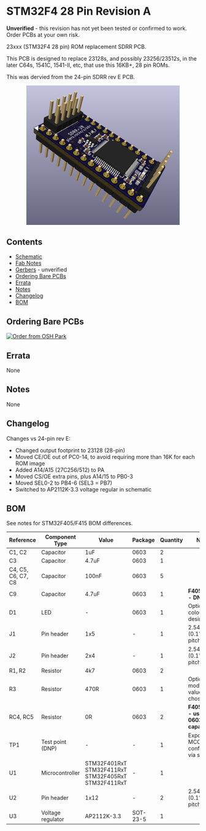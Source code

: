# STM32F4 28 Pin Revision A

**Unverified** - this revision has not yet been tested or confirmed to work.  Order PCBs at your own risk.

23xxx (STM32F4 28 pin) ROM replacement SDRR PCB.

This PCB is designed to replace 23128s, and possibly 23256/23512s, in the later C64s, 1541C, 1541-II, etc, that use this 16KB+, 28 pin ROMs.

This was dervied from the 24-pin SDRR rev E PCB.

<div style="text-align: center;">
  <a href="/sdrr-pcb/unverified/stm32f4-28-pin-rev-a/sdrr-28-pin-rev-a.png">
    <img src="sdrr-28-pin-rev-a.png" alt="SDRR 28 pin rev A" width="400">
  </a>
</div>

## Contents

- [Schematic](sdrr-28-pin-rev-a-schematic.pdf)
- [Fab Notes](sdrr-28-pin-rev-a-fab-notes.pdf)
- [Gerbers](gerbers/) - unverified
- [Ordering Bare PCBs](#ordering-bare-pcbs)
- [Errata](#errata)
- [Notes](#notes)
- [Changelog](#changelog)
- [BOM](#bom)

## Ordering Bare PCBs

[![Order from OSH Park](https://oshpark.com/assets/badge-5b7ec47045b78aef6eb9d83b3bac6b1920de805e9a0c227658eac6e19a045b9c.png)](https://oshpark.com/shared_projects/O7vFzJox)

## Errata

None

## Notes

None

## Changelog

Changes vs 24-pin rev E:

- Changed output footprint to 23128 (28-pin)
- Moved CE/OE out of PC0-14, to avoid requiring more than 16K for each ROM image
- Added A14/A15 (27C256/512) to PA
- Moved CS/OE extra pins, plus A14/15 to PB0-3
- Moved SEL0-2 to PB4-6 (SEL3 = PB7)
- Switched to AP2112K-3.3 voltage regular in schematic

## BOM

See notes for STM32F405/F415 BOM differences.

| Reference | Component Type | Value | Package | Quantity | Notes |
|-----------|----------------|-------|---------|----------|-------|
| C1, C2 | Capacitor | 1uF | 0603 | 2 | |
| C3 | Capacitor | 4.7uF| 0603 | 1 | |
| C4, C5, C6, C7, C8 | Capacitor | 100nF | 0603 | 5 | |
| C9 | Capacitor | 4.7uF| 0603 | 1 | **F405/F411 - DNP** |
| D1 | LED | - | 0603 | 1 | Optional, colour as desired |
| J1 | Pin header | 1x5 | - | 1 | 2.54mm (0.1") pin pitch |
| J2 | Pin header | 2x4 | - | 1 | 2.54mm (0.1") pin pitch |
| R1, R2 | Resistor | 4k7 | 0603 | 2 | |
| R3 | Resistor | 470R | 0603 | 1 | Optional, modify value to suit chosen LED |
| RC4, RC5 | Resistor | 0R | 0603 | 2 | **F405/F411 - use 2.2uF 0603 capacitor** |
| TP1 | Test point (DNP) | - | - | 1 | Exposes MCO1, configurable via software |
| U1 | Microcontroller | STM32F401RxT STM32F411RxT STM32F405RxT STM32F411RxT | - | 1 | |
| U2 | Pin header | 1x12 | - | 2 | 2.54mm (0.1") pin pitch |
| U3 | Voltage regulator | AP2112K-3.3 | SOT-23-5 | 1 | |
